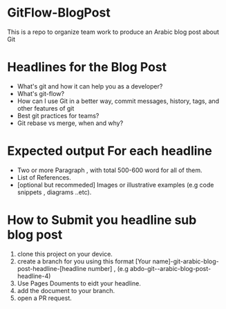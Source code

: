 # GitFlow-BlogPost
This is a repo to organize team work to produce an Arabic  blog post about Git 


# Headlines for the Blog Post 

* What's git and how it can help you as a developer? 
* What's git-flow? 
* How can I use Git in a better way, commit messages, history, tags, and other features of git
* Best git practices for teams? 
* Git rebase vs merge, when and why? 


# Expected output For each headline 

* Two or more Paragraph , with total 500-600 word for all of them.
* List of References.
* [optional but recommeded] Images or illustrative examples (e.g code snippets , diagrams ..etc).      

# How to Submit you headline sub blog post  

1. clone this project on your device. 
2. create a branch for you using this format [Your name]-git-arabic-blog-post-headline-[headline number] , (e.g abdo-git--arabic-blog-post-headline-4)
3. Use Pages Douments to eidt your headline. 
5. add the document to your branch.
6. open a PR request.



